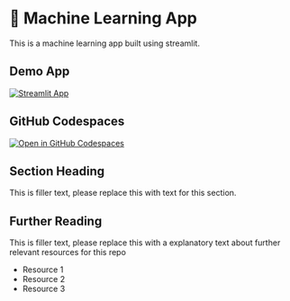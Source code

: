 # 🤖 Machine Learning App

This is a machine learning app built using streamlit.

## Demo App

[![Streamlit App](https://static.streamlit.io/badges/streamlit_badge_black_white.svg)](https://streamlit-ml.streamlit.app/)

## GitHub Codespaces

[![Open in GitHub Codespaces](https://github.com/codespaces/badge.svg)](https://codespaces.new/streamlit/app-starter-kit?quickstart=1)

## Section Heading

This is filler text, please replace this with text for this section.

## Further Reading

This is filler text, please replace this with a explanatory text about further relevant resources for this repo
- Resource 1
- Resource 2
- Resource 3
